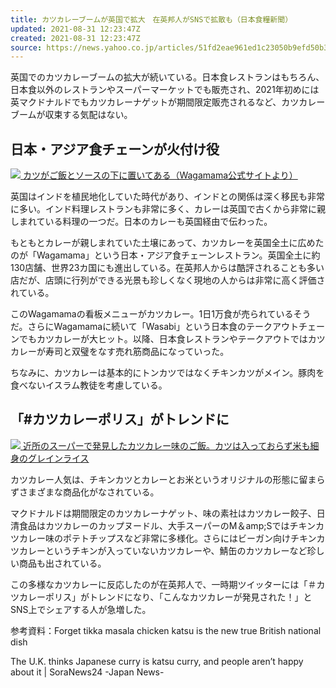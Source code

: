 ```yaml
---
title: カツカレーブームが英国で拡大　在英邦人がSNSで拡散も（日本食糧新聞）
updated: 2021-08-31 12:23:47Z
created: 2021-08-31 12:23:47Z
source: https://news.yahoo.co.jp/articles/51fd2eae961ed1c23050b9efd50b34619189e9e4
---
```


英国でのカツカレーブームの拡大が続いている。日本食レストランはもちろん、日本食以外のレストランやスーパーマーケットでも販売され、2021年初めには英マクドナルドでもカツカレーナゲットが期間限定販売されるなど、カツカレーブームが収束する気配はない。

## 日本・アジア食チェーンが火付け役

[![](https://amd-pctr.c.yimg.jp/r/iwiz-amd/20210829-00759438-nissyoku-000-4-view.jpg) カツがご飯とソースの下に置いてある（Wagamama公式サイトより）](https://news.yahoo.co.jp/articles/51fd2eae961ed1c23050b9efd50b34619189e9e4/images/000)

英国はインドを植民地化していた時代があり、インドとの関係は深く移民も非常に多い。インド料理レストランも非常に多く、カレーは英国で古くから非常に親しまれている料理の一つだ。日本のカレーも英国経由で伝わった。

もともとカレーが親しまれていた土壌にあって、カツカレーを英国全土に広めたのが「Wagamama」という日本・アジア食チェーンレストラン。英国全土に約130店舗、世界23カ国にも進出している。在英邦人からは酷評されることも多い店だが、店頭に行列ができる光景も珍しくなく現地の人からは非常に高く評価されている。

このWagamamaの看板メニューがカツカレー。1日1万食が売られているそうだ。さらにWagamamaに続いて「Wasabi」という日本食のテークアウトチェーンでもカツカレーが大ヒット。以降、日本食レストランやテークアウトではカツカレーが寿司と双璧をなす売れ筋商品になっていった。

ちなみに、カツカレーは基本的にトンカツではなくチキンカツがメイン。豚肉を食べないイスラム教徒を考慮している。

## 「#カツカレーポリス」がトレンドに

[![](https://amd-pctr.c.yimg.jp/r/iwiz-amd/20210829-00759438-nissyoku-001-4-view.jpg?w=640&h=480&q=90&exp=10800&pri=l) 近所のスーパーで発見したカツカレー味のご飯。カツは入っておらず米も細身のグレインライス](https://news.yahoo.co.jp/articles/51fd2eae961ed1c23050b9efd50b34619189e9e4/images/001)

カツカレー人気は、チキンカツとカレーとお米というオリジナルの形態に留まらずさまざまな商品化がなされている。

マクドナルドは期間限定のカツカレーナゲット、味の素社はカツカレー餃子、日清食品はカツカレーのカップヌードル、大手スーパーのM＆amp;Sではチキンカツカレー味のポテトチップスなど非常に多様化。さらにはビーガン向けチキンカツカレーというチキンが入っていないカツカレーや、鯖缶のカツカレーなど珍しい商品も出されている。

この多様なカツカレーに反応したのが在英邦人で、一時期ツイッターには「＃カツカレーポリス」がトレンドになり、「こんなカツカレーが発見された！」とSNS上でシェアする人が急増した。

参考資料：Forget tikka masala chicken katsu is the new true British national dish

The U.K. thinks Japanese curry is katsu curry, and people aren’t happy about it | SoraNews24 -Japan News-